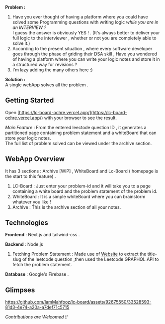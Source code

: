 **Problem :**

1. Have you ever thought of having a platform where you could have solved some Programming questions with writing logic
   *while you are in an INTERVIEW ?*  
   I guess the answer is obviously YES ! . (It's always better to deliver your full logic to the interviewer , whether
   or not you are completely able to solve it.)
2. According to the present situation , where every software developer goes through the phase of griding their DSA
   skill , Have you wondered of having a platform where you can write your logic notes and store it in a structured way
   for revisions ?
3. I'm lazy adding the many others here :)

**Solution :**  
A single webApp solves all the problem .

## Getting Started

Open [https://lc-board-ochre.vercel.app/](https://lc-board-ochre.vercel.app/) with your browser to see the result.

*Main Feature* : From the entered leectode question ID , it generates a partitioned page containing problem statement
and a whiteBoard that can store your logic notes.  
The full list of problem solved can be viewed under the archive section.

## WebApp Overview

It has 3 sections : Archive [WIP] , WhiteBoard and Lc-Board ( homepage is the start to this feature) .

1. LC-Board : Just enter your problem-id and it will take you to a page containing a white board and the problem
   statement of the problem id.
2. WhiteBoard : It is a simple whiteBoard where you can brainstorm whatever you like !
3. Archive : This is the archive section of all your notes.

## Technologies

**Frontend** : Next.js and tailwind-css .

**Backend** : Node.js

1. Fetching Problem Statement : Made use of [Website](lcid.cc) to extract the title-slug of the leetcode question ,then
   used the Leetcode GRAPHQL API to fetch the problem statement.

**Database** : Google's Firebase .

## Glimpses

https://github.com/IamMahfooz/lc-board/assets/92675550/33528593-81d3-4e74-a20a-a7def71c5715

*Contributions are Welcomed !!*